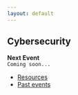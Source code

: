 ```yaml
---
layout: default
---
```

## Cybersecurity
**Next Event**<br>
```Coming soon...```

* [Resources](resources.md)
* [Past events](past_events.md)
